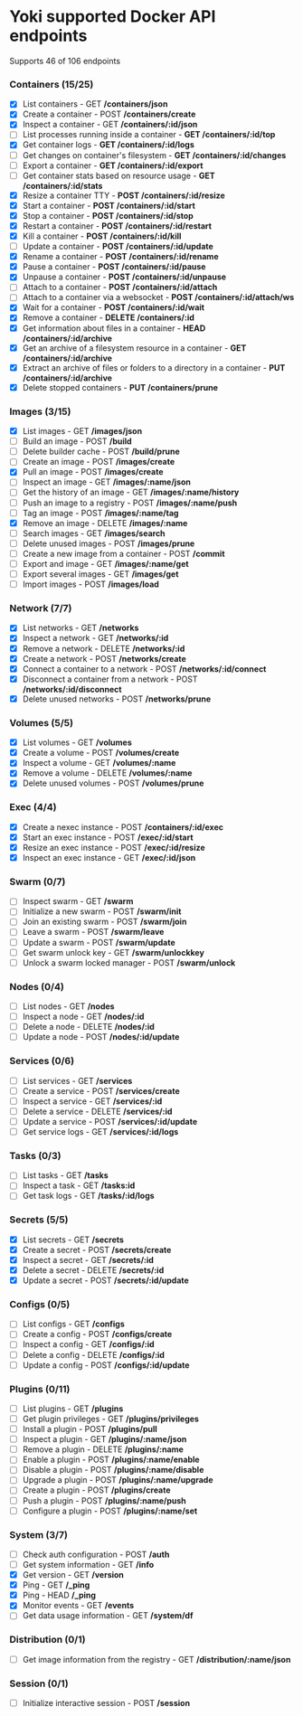 # Yoki supported Docker API endpoints

Supports 46 of 106 endpoints

### Containers (15/25)
* [x] List containers - GET **/containers/json**
* [x] Create a container - POST **/containers/create**
* [x] Inspect a container - GET **/containers/:id/json**
* [ ] List processes running inside a container - **GET /containers/:id/top**
* [x] Get container logs - **GET /containers/:id/logs**
* [ ] Get changes on container's filesystem - **GET /containers/:id/changes**
* [ ] Export a container - **GET /containers/:id/export**
* [ ] Get container stats based on resource usage - **GET /containers/:id/stats**
* [x] Resize a container TTY - **POST /containers/:id/resize**
* [x] Start a container - **POST /containers/:id/start**
* [x] Stop a container - **POST /containers/:id/stop**
* [x] Restart a container - **POST /containers/:id/restart**
* [x] Kill a container - **POST /containers/:id/kill**
* [ ] Update a container - **POST /containers/:id/update**
* [x] Rename a container - **POST /containers/:id/rename**
* [x] Pause a container - **POST /containers/:id/pause**
* [x] Unpause a container - **POST /containers/:id/unpause**
* [ ] Attach to a container - **POST /containers/:id/attach**
* [ ] Attach to a container via a websocket - **POST /containers/:id/attach/ws**
* [x] Wait for a container - **POST /containers/:id/wait**
* [x] Remove a container - **DELETE /containers/:id**
* [x] Get information about files in a container - **HEAD /containers/:id/archive**
* [x] Get an archive of a filesystem resource in a container - **GET /containers/:id/archive**
* [x] Extract an archive of files or folders to a directory in a container - **PUT /containers/:id/archive**
* [x] Delete stopped containers - **PUT /containers/prune**

### Images (3/15)
* [x] List images - GET **/images/json**
* [ ] Build an image - POST **/build**
* [ ] Delete builder cache - POST **/build/prune**
* [ ] Create an image - POST **/images/create**
* [x] Pull an image - POST **/images/create**
* [ ] Inspect an image - GET **/images/:name/json**
* [ ] Get the history of an image - GET **/images/:name/history**
* [ ] Push an image to a registry - POST **/images/:name/push**
* [ ] Tag an image - POST **/images/:name/tag**
* [x] Remove an image - DELETE **/images/:name**
* [ ] Search images - GET **/images/search**
* [ ] Delete unused images - POST **/images/prune**
* [ ] Create a new image from a container - POST **/commit**
* [ ] Export and image - GET **/images/:name/get**
* [ ] Export several images - GET **/images/get**
* [ ] Import images - POST **/images/load**

### Network (7/7)
* [x] List networks - GET **/networks**
* [x] Inspect a network - GET **/networks/:id**
* [x] Remove a network - DELETE **/networks/:id**
* [x] Create a network - POST **/networks/create**
* [x] Connect a container to a network - POST **/networks/:id/connect**
* [x] Disconnect a container from a network - POST **/networks/:id/disconnect**
* [x] Delete unused networks - POST **/networks/prune**

### Volumes (5/5)
* [x] List volumes - GET **/volumes**
* [x] Create a volume - POST **/volumes/create**
* [x] Inspect a volume - GET **/volumes/:name**
* [x] Remove a volume - DELETE **/volumes/:name**
* [x] Delete unused volumes - POST **/volumes/prune**

### Exec (4/4)
* [x] Create a nexec instance - POST **/containers/:id/exec**
* [x] Start an exec instance - POST **/exec/:id/start**
* [x] Resize an exec instance - POST **/exec/:id/resize**
* [x] Inspect an exec instance - GET **/exec/:id/json**

### Swarm (0/7)
* [ ] Inspect swarm - GET **/swarm**
* [ ] Initialize a new swarm - POST **/swarm/init**
* [ ] Join an existing swarm - POST **/swarm/join**
* [ ] Leave a swarm - POST **/swarm/leave**
* [ ] Update a swarm - POST **/swarm/update**
* [ ] Get swarm unlock key - GET **/swarm/unlockkey**
* [ ] Unlock a swarm locked manager - POST **/swarm/unlock**

### Nodes (0/4)
* [ ] List nodes - GET **/nodes**
* [ ] Inspect a node - GET **/nodes/:id**
* [ ] Delete a node - DELETE **/nodes/:id**
* [ ] Update a node - POST **/nodes/:id/update**

### Services (0/6)
* [ ] List services - GET **/services**
* [ ] Create a service - POST **/services/create**
* [ ] Inspect a service - GET **/services/:id**
* [ ] Delete a service - DELETE **/services/:id**
* [ ] Update a service - POST **/services/:id/update**
* [ ] Get service logs - GET **/services/:id/logs**

### Tasks (0/3)
* [ ] List tasks - GET **/tasks**
* [ ] Inspect a task - GET **/tasks:id**
* [ ] Get task logs - GET **/tasks/:id/logs**

### Secrets (5/5)
* [x] List secrets - GET **/secrets**
* [x] Create a secret - POST **/secrets/create**
* [x] Inspect a secret - GET **/secrets/:id**
* [x] Delete a secret - DELETE **/secrets/:id**
* [x] Update a secret - POST **/secrets/:id/update**

### Configs (0/5)
* [ ] List configs - GET **/configs**
* [ ] Create a config - POST **/configs/create**
* [ ] Inspect a config - GET **/configs/:id**
* [ ] Delete a config - DELETE **/configs/:id**
* [ ] Update a config - POST **/configs/:id/update**

### Plugins (0/11)
* [ ] List plugins - GET **/plugins**
* [ ] Get plugin privileges - GET **/plugins/privileges**
* [ ] Install a plugin - POST **/plugins/pull**
* [ ] Inspect a plugin - GET **/plugins/:name/json**
* [ ] Remove a plugin - DELETE **/plugins/:name**
* [ ] Enable a plugin - POST **/plugins/:name/enable**
* [ ] Disable a plugin - POST **/plugins/:name/disable**
* [ ] Upgrade a plugin - POST **/plugins/:name/upgrade**
* [ ] Create a plugin - POST **/plugins/create**
* [ ] Push a plugin - POST **/plugins/:name/push**
* [ ] Configure a plugin - POST **/plugins/:name/set**

### System (3/7)
* [ ] Check auth configuration - POST **/auth**
* [ ] Get system information - GET **/info**
* [x] Get version - GET **/version**
* [x] Ping - GET **/_ping**
* [x] Ping - HEAD **/_ping**
* [x] Monitor events - GET **/events**
* [ ] Get data usage information - GET **/system/df**

### Distribution (0/1)
* [ ] Get image information from the registry - GET **/distribution/:name/json**

### Session (0/1)
* [ ] Initialize interactive session - POST **/session**